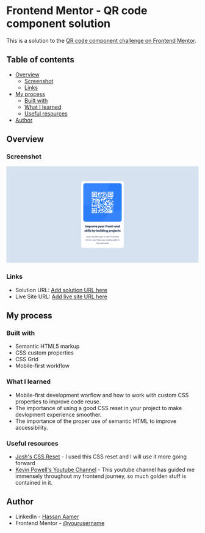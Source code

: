 # Frontend Mentor - QR code component solution

This is a solution to the [QR code component challenge on Frontend Mentor](https://www.frontendmentor.io/challenges/qr-code-component-iux_sIO_H).

## Table of contents

- [Overview](#overview)
  - [Screenshot](#screenshot)
  - [Links](#links)
- [My process](#my-process)
  - [Built with](#built-with)
  - [What I learned](#what-i-learned)
  - [Useful resources](#useful-resources)
- [Author](#author)

## Overview

### Screenshot

![Screenshot](./screenshot.png)

### Links

- Solution URL: [Add solution URL here](https://your-solution-url.com)
- Live Site URL: [Add live site URL here](https://your-live-site-url.com)

## My process

### Built with

- Semantic HTML5 markup
- CSS custom properties
- CSS Grid
- Mobile-first workflow

### What I learned

* Mobile-first development worflow and how to work with custom CSS properties to improve code reuse.
* The importance of using a good CSS reset in your project to make devlopment experience smoother.
* The importance of the proper use of semantic HTML to improve accessibility.

### Useful resources

- [Josh's CSS Reset](https://www.joshwcomeau.com/css/custom-css-reset/) - I used this CSS reset and I will use it more going forward
- [Kevin Powell's Youtube Channel](https://www.youtube.com/@KevinPowell) - This youtube channel has guided me immensely throughout my frontend journey, so much golden stuff is contained in it.

## Author

- LinkedIn - [Hassan Aamer](https://www.linkedin.com/in/hassan-aamer/)
- Frontend Mentor - [@yourusername](https://www.frontendmentor.io/profile/HassanAamer)
